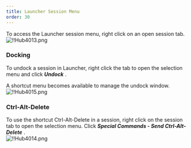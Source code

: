 ```yaml
---
title: Launcher Session Menu
order: 30
---
```

To access the Launcher session menu, right click on an open session tab.  
![!!Hub4013.png](https://webdevolutions.azureedge.net/docs/en/hub/Hub4013.png) 

### Docking 

To undock a session in Launcher, right click the tab to open the selection menu and click ***Undock*** .  

A shortcut menu becomes available to manage the undock window.  
![!!Hub4015.png](https://webdevolutions.azureedge.net/docs/en/hub/Hub4015.png) 

### Ctrl-Alt-Delete 

To use the shortcut Ctrl-Alt-Delete in a session, right click on the session tab to open the selection menu. Click ***Special Commands - Send Ctrl-Alt-Delete*** .  
![!!Hub4014.png](https://webdevolutions.azureedge.net/docs/en/hub/Hub4014.png) 

